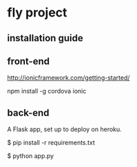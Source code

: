 # fly project
## installation guide

## front-end

http://ionicframework.com/getting-started/

npm install -g cordova ionic

## back-end

A Flask app, set up to deploy on heroku.

$ pip install -r requirements.txt

$ python app.py



